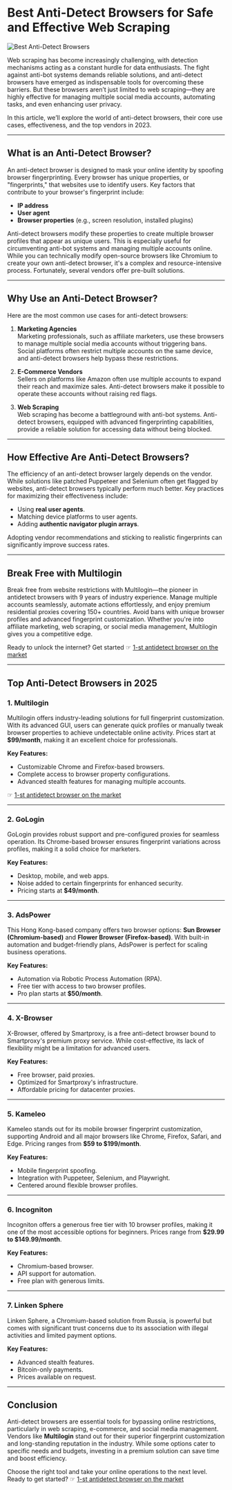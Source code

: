 # Best Anti-Detect Browsers for Safe and Effective Web Scraping

![Best Anti-Detect Browsers](https://www.webscrapingapi.com/_next/image?url=https%3A%2F%2Fimages.prismic.io%2Fwebscrapingapi%2F659940b1-bf2a-4f7a-8ecd-500fde8b9cf6_Template%2B%2BWSA%2B%25287%2529.jpeg%3Fauto%3Dcompress%2Cformat&w=3840&q=75)

Web scraping has become increasingly challenging, with detection mechanisms acting as a constant hurdle for data enthusiasts. The fight against anti-bot systems demands reliable solutions, and anti-detect browsers have emerged as indispensable tools for overcoming these barriers. But these browsers aren’t just limited to web scraping—they are highly effective for managing multiple social media accounts, automating tasks, and even enhancing user privacy.

In this article, we’ll explore the world of anti-detect browsers, their core use cases, effectiveness, and the top vendors in 2023.

---

## What is an Anti-Detect Browser?

An anti-detect browser is designed to mask your online identity by spoofing browser fingerprinting. Every browser has unique properties, or "fingerprints," that websites use to identify users. Key factors that contribute to your browser's fingerprint include:

- **IP address**
- **User agent**
- **Browser properties** (e.g., screen resolution, installed plugins)

Anti-detect browsers modify these properties to create multiple browser profiles that appear as unique users. This is especially useful for circumventing anti-bot systems and managing multiple accounts online. While you can technically modify open-source browsers like Chromium to create your own anti-detect browser, it's a complex and resource-intensive process. Fortunately, several vendors offer pre-built solutions.

---

## Why Use an Anti-Detect Browser?

Here are the most common use cases for anti-detect browsers:

1. **Marketing Agencies**  
   Marketing professionals, such as affiliate marketers, use these browsers to manage multiple social media accounts without triggering bans. Social platforms often restrict multiple accounts on the same device, and anti-detect browsers help bypass these restrictions.

2. **E-Commerce Vendors**  
   Sellers on platforms like Amazon often use multiple accounts to expand their reach and maximize sales. Anti-detect browsers make it possible to operate these accounts without raising red flags.

3. **Web Scraping**  
   Web scraping has become a battleground with anti-bot systems. Anti-detect browsers, equipped with advanced fingerprinting capabilities, provide a reliable solution for accessing data without being blocked.

---

## How Effective Are Anti-Detect Browsers?

The efficiency of an anti-detect browser largely depends on the vendor. While solutions like patched Puppeteer and Selenium often get flagged by websites, anti-detect browsers typically perform much better. Key practices for maximizing their effectiveness include:

- Using **real user agents**.
- Matching device platforms to user agents.
- Adding **authentic navigator plugin arrays**.

Adopting vendor recommendations and sticking to realistic fingerprints can significantly improve success rates.

---

## Break Free with Multilogin

Break free from website restrictions with Multilogin—the pioneer in antidetect browsers with 9 years of industry experience. Manage multiple accounts seamlessly, automate actions effortlessly, and enjoy premium residential proxies covering 150+ countries. Avoid bans with unique browser profiles and advanced fingerprint customization. Whether you're into affiliate marketing, web scraping, or social media management, Multilogin gives you a competitive edge.

Ready to unlock the internet? Get started ☞ [1-st antidetect browser on the market](https://bit.ly/multIlogin)

---

## Top Anti-Detect Browsers in 2025

### 1. Multilogin
Multilogin offers industry-leading solutions for full fingerprint customization. With its advanced GUI, users can generate quick profiles or manually tweak browser properties to achieve undetectable online activity. Prices start at **$99/month**, making it an excellent choice for professionals.

**Key Features:**
- Customizable Chrome and Firefox-based browsers.
- Complete access to browser property configurations.
- Advanced stealth features for managing multiple accounts.

☞ [1-st antidetect browser on the market](https://bit.ly/multIlogin)

---

### 2. GoLogin
GoLogin provides robust support and pre-configured proxies for seamless operation. Its Chrome-based browser ensures fingerprint variations across profiles, making it a solid choice for marketers.

**Key Features:**
- Desktop, mobile, and web apps.
- Noise added to certain fingerprints for enhanced security.
- Pricing starts at **$49/month**.

---

### 3. AdsPower
This Hong Kong-based company offers two browser options: **Sun Browser (Chromium-based)** and **Flower Browser (Firefox-based)**. With built-in automation and budget-friendly plans, AdsPower is perfect for scaling business operations.

**Key Features:**
- Automation via Robotic Process Automation (RPA).
- Free tier with access to two browser profiles.
- Pro plan starts at **$50/month**.

---

### 4. X-Browser
X-Browser, offered by Smartproxy, is a free anti-detect browser bound to Smartproxy's premium proxy service. While cost-effective, its lack of flexibility might be a limitation for advanced users.

**Key Features:**
- Free browser, paid proxies.
- Optimized for Smartproxy's infrastructure.
- Affordable pricing for datacenter proxies.

---

### 5. Kameleo
Kameleo stands out for its mobile browser fingerprint customization, supporting Android and all major browsers like Chrome, Firefox, Safari, and Edge. Pricing ranges from **$59 to $199/month**.

**Key Features:**
- Mobile fingerprint spoofing.
- Integration with Puppeteer, Selenium, and Playwright.
- Centered around flexible browser profiles.

---

### 6. Incogniton
Incogniton offers a generous free tier with 10 browser profiles, making it one of the most accessible options for beginners. Prices range from **$29.99 to $149.99/month**.

**Key Features:**
- Chromium-based browser.
- API support for automation.
- Free plan with generous limits.

---

### 7. Linken Sphere
Linken Sphere, a Chromium-based solution from Russia, is powerful but comes with significant trust concerns due to its association with illegal activities and limited payment options.

**Key Features:**
- Advanced stealth features.
- Bitcoin-only payments.
- Prices available on request.

---

## Conclusion

Anti-detect browsers are essential tools for bypassing online restrictions, particularly in web scraping, e-commerce, and social media management. Vendors like **Multilogin** stand out for their superior fingerprint customization and long-standing reputation in the industry. While some options cater to specific needs and budgets, investing in a premium solution can save time and boost efficiency.

Choose the right tool and take your online operations to the next level. Ready to get started? ☞ [1-st antidetect browser on the market](https://bit.ly/multIlogin)

